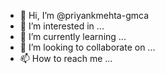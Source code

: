 - 👋 Hi, I’m @priyankmehta-gmca
- 👀 I’m interested in ...
- 🌱 I’m currently learning ...
- 💞️ I’m looking to collaborate on ...
- 📫 How to reach me ...

<!---
priyankmehta-gmca/priyankmehta-gmca is a ✨ special ✨ repository because its `README.md` (this file) appears on your GitHub profile.
You can click the Preview link to take a look at your changes.
--->

